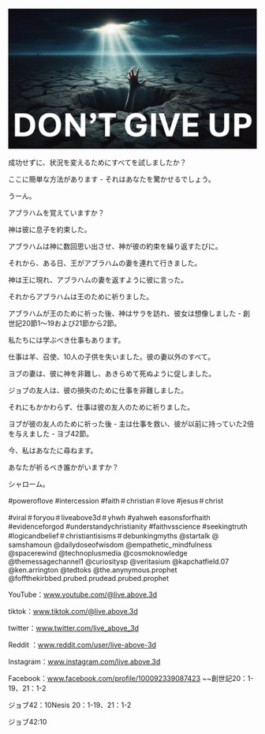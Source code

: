 ![Video cover image](../cover.jpg "cover photo")

成功せずに、状況を変えるためにすべてを試しましたか？

ここに簡単な方法があります - それはあなたを驚かせるでしょう。

うーん。

アブラハムを覚えていますか？

神は彼に息子を約束した。

アブラハムは神に数回思い出させ、神が彼の約束を繰り返すたびに。

それから、ある日、王がアブラハムの妻を連れて行きました。

神は王に現れ、アブラハムの妻を返すように彼に言った。

それからアブラハムは王のために祈りました。

アブラハムが王のために祈った後、神はサラを訪れ、彼女は想像しました - 創世記20節1〜19および21節から2節。

私たちには学ぶべき仕事もあります。

仕事は羊、召使、10人の子供を失いました。彼の妻以外のすべて。

ヨブの妻は、彼に神を非難し、あきらめて死ぬように促しました。

ジョブの友人は、彼の損失のために仕事を非難しました。

それにもかかわらず、仕事は彼の友人のために祈りました。

ヨブが彼の友人のために祈った後 - 主は仕事を救い、彼が以前に持っていた2倍を与えました - ヨブ42節。

今、私はあなたに尋ねます。

あなたが祈るべき誰かがいますか？

シャローム。


#poweroflove #intercession #faith＃christian＃love #jesus＃christ

#viral＃foryou＃liveabove3d＃yhwh #yahweh easonsforfhaith #evidenceforgod #understandychristianity #faithvsscience #seekingtruth #logicandbelief＃christiantisisms＃debunkingmyths @startalk @ samshamoun @dailydoseofwisdom @empathetic_mindfulness @spacerewind @technoplusmedia @cosmoknowledge @themessagechannel1 @curiositysp @veritasium @kapchatfield.07 @ken.arrington @tedtoks @the.anynymous.prophet @foffthekirbbed.prubed.prudead.prubed.prophet

YouTube：www.youtube.com/@live.above.3d


tiktok：www.tiktok.com/@live.above.3d

twitter：www.twitter.com/live_above_3d

Reddit ：www.reddit.com/user/live-above-3d

Instagram：www.instagram.com/live.above.3d

Facebook：www.facebook.com/profile/100092339087423 ~~創世記20：1-19、21：1-2

ジョブ42：10Nesis 20：1-19、21：1-2

ジョブ42:10



